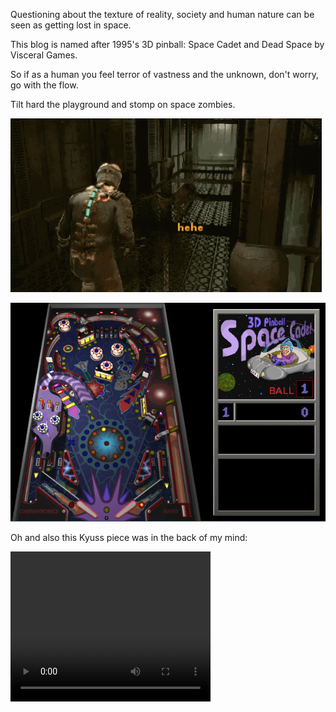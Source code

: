 Questioning about the texture of reality, society and human nature can be seen as getting lost in space. 

This blog is named after 1995's 3D pinball: Space Cadet and Dead Space by Visceral Games.

So if as a human you feel terror of vastness and the unknown, don't worry, go with the flow.

Tilt hard the playground and stomp on space zombies. 

![](/images/dead-space.gif)

![](/images/3D_Pinball.png)

Oh and also this Kyuss piece was in the back of my mind:

<video width="320" height="240" controls>
  <source src="/images/Kyuss - Space Cadet.mp4" type="video/mp4">
  Your browser does not support the video tag.
</video> 



